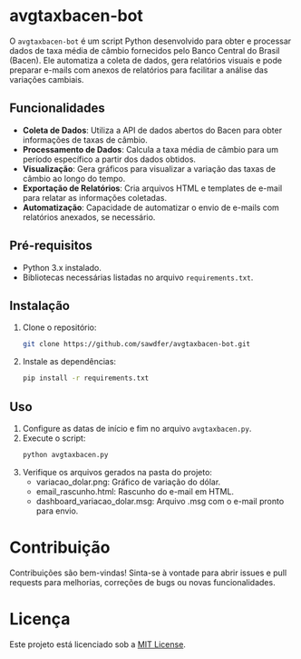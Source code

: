 # avgtaxbacen-bot

O `avgtaxbacen-bot` é um script Python desenvolvido para obter e processar dados de taxa média de câmbio fornecidos pelo Banco Central do Brasil (Bacen). Ele automatiza a coleta de dados, gera relatórios visuais e pode preparar e-mails com anexos de relatórios para facilitar a análise das variações cambiais.

## Funcionalidades

- **Coleta de Dados**: Utiliza a API de dados abertos do Bacen para obter informações de taxas de câmbio.
- **Processamento de Dados**: Calcula a taxa média de câmbio para um período específico a partir dos dados obtidos.
- **Visualização**: Gera gráficos para visualizar a variação das taxas de câmbio ao longo do tempo.
- **Exportação de Relatórios**: Cria arquivos HTML e templates de e-mail para relatar as informações coletadas.
- **Automatização**: Capacidade de automatizar o envio de e-mails com relatórios anexados, se necessário.

## Pré-requisitos

- Python 3.x instalado.
- Bibliotecas necessárias listadas no arquivo `requirements.txt`.

## Instalação

1. Clone o repositório:

   ```bash
   git clone https://github.com/sawdfer/avgtaxbacen-bot.git
   ```
2. Instale as dependências:

   ```bash
   pip install -r requirements.txt
   ```

## Uso
1. Configure as datas de início e fim no arquivo `avgtaxbacen.py`.
2. Execute o script:
   ```bash
   python avgtaxbacen.py
   ```
3. Verifique os arquivos gerados na pasta do projeto:
    - variacao_dolar.png: Gráfico de variação do dólar.
    - email_rascunho.html: Rascunho do e-mail em HTML.
    - dashboard_variacao_dolar.msg: Arquivo .msg com o e-mail pronto para envio.

# Contribuição
Contribuições são bem-vindas! Sinta-se à vontade para abrir issues e pull requests para melhorias, correções de bugs ou novas funcionalidades.

# Licença
Este projeto está licenciado sob a [MIT License](https://github.com/sawdfer/avgtaxbacen-bot/blob/main/LICENSE).